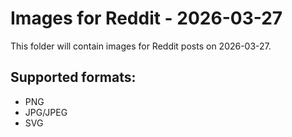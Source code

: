 # Images for Reddit - 2026-03-27

This folder will contain images for Reddit posts on 2026-03-27.

## Supported formats:
- PNG
- JPG/JPEG
- SVG
